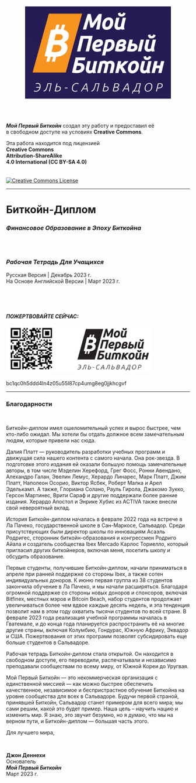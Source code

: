 <div><p align="center"><a rel="Website" href="https://miprimerbitcoin.io/en/"><img alt="Main website" width="400" style="border-width:0" src="Изображения/Обложка-и-Благодарности/Главный-логотип-v1.png"/></a></div>
<br/>
<br/>



**_Мой Первый Биткойн_** создал эту работу и предоставил её    
в свободном доступе на условиях **Creative Commons**.    

Эта работа находится под лицензией     
**Creative Commons**     
**Attribution-ShareAlike**    
**4.0 International (CC BY-SA 4.0)**    
<br/>
<br/>
<a rel="license" href="https://creativecommons.org/licenses/by-sa/4.0"><img alt="Creative Commons License" width="140" style="border-width:0" src="https://mirrors.creativecommons.org/presskit/buttons/88x31/png/by-sa.png" /></a><br />



__________________________________________________________________________________________________________    
    
# Биткойн-Диплом    
    
### _Финансовое Образование в Эпоху Биткойна_    

<br/>
<br/>

### ***Рабочая Тетрадь Для Учащихся***    
Русская Версия | Декабрь 2023 г.    
На Основе Английской Версии | Март 2023 г.    

<br/>
<br/>
<br/>

***ПОЖЕРТВОВАЙТЕ СЕЙЧАС:***    
<div><a rel="Donation" href="https://miprimerbitcoin.io/en/donate/"><img alt="Donation website" width="400" style="border-width:0" src="Изображения/Обложка-и-Благодарности/Главный-логотип-с-QR-кодом-v1.png"/></a></div>
<br/>
bc1qc0h5ddd4ln4z05u55l87cp4umg8eg0jjkhcgvf        
      
__________________________________________________________________________________________________________              
           
### Благодарности    

<br/>    
    
Биткойн-диплом имел ошеломительный успех и вырос быстрее, чем кто-либо ожидал. Мы хотели бы отдать должное всем замечательным людям, которые привели нас сюда.    

Далия Платт — руководитель разработки учебных программ и движущая сила нашего контента с самого начала. Она рок-звезда. В подготовке этого издания ей оказали большую помощь замечательные авторы, в том числе Мэделин Херефорд, Грег Фосс, Ронни Авендано, Алехандро Галан, Эвелин Лемус, Херардо Линарес, Марк Платт, Джим Платт, Наполеон Осорио, Виктор Ясбек, Роберт Малка и Арел Эделькамп. А также, Глориана Солано, Рауль Гирола, Джакомо Зукко, Герсон Мартинес, Врити Сараф и другие поддержали более ранние издания. Херардо Апостол и Энрике Хубис из ACTIVA также внесли свой невероятный вклад.    

История Биткойн-диплом началась в феврале 2022 года на встрече в Ла Пачеко, государственной школе в Сан-Маркосе, Сальвадор. Среди присутствующих были директор школы по инновациям Асаэль Родригес, сторонник биткойн-образования и конгрессмен Родриго Айала и создатель сообщества Ibex Mercado Карлос Ториелло, который пригласил других биткойнеров, включая меня, посетить школу и обсудить образование.    

Первые студенты, получившие Биткойн-диплом, начали приниматься в апреле при ранней поддержке со стороны Ibex, а также сотен индивидуальных доноров. К июню первая группа из 38 студентов закончила обучение в Ла Пачеко, и мы начали расширяться. Благодаря огромной поддержке со стороны новых доноров и спонсоров, включая Bitfinex, местных мэров и Bitcoin Beach, набор студентов продолжает увеличиваться более чем вдвое каждые десять недель, и эта тенденция позволит нам в этом году охватить тысячи студентов по всей стране. В феврале 2023 года реализация учебной программы началась в Гватемале, и до конца года планируется распространить её на многие другие страны, включая Колумбию, Гондурас, Южную Африку, Эквадор и США. Пожертвования от этих программ позволят субсидировать еще больше студентов в Сальвадоре.    

Рабочая тетрадь Биткойн-диплом стала открытой. Он находится в свободном доступе, его переводили, распечатывали и независимо преподавали сообществам по всему миру, от Южной Кореи до Уругвая.    

Мой Первый Биткойн — это некоммерческая организация с единственной миссией — как можно быстрее обеспечить качественное, независимое и беспристрастное обучение Биткойна на уровне сообщества для всех в Сальвадоре. Будучи первой страной, принявшей Биткойн, Сальвадор станет примером для всего мира; мы сами решим, какой это будет пример. Наша цель – научить нацию и изменить мир. Я знаю, это звучит безумно, но я думаю, что мы на верном пути, и Биткойн-диплом — большая часть этого.    

Для лучшего мира,    

<br/>

**Джон Деннехи**    
Основатель    
**_Мой Первый Биткойн_**    
Mарт 2023 г.    
